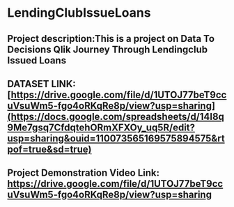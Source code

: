 # LendingClubIssueLoans
## Project description:This is a project on Data To Decisions Qlik Journey Through Lendingclub Issued Loans

## DATASET LINK: [https://drive.google.com/file/d/1UTOJ77beT9ccuVsuWm5-fgo4oRKqRe8p/view?usp=sharing](https://docs.google.com/spreadsheets/d/14I8q9Me7gsq7CfdqtehORmXFXOy_uq5R/edit?usp=sharing&ouid=110073565169575894575&rtpof=true&sd=true)

## Project Demonstration Video Link:  https://drive.google.com/file/d/1UTOJ77beT9ccuVsuWm5-fgo4oRKqRe8p/view?usp=sharing







